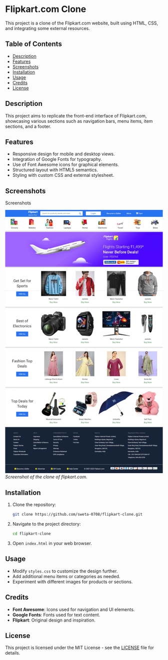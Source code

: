 
# Flipkart.com Clone

This project is a clone of the Flipkart.com website, built using HTML, CSS, and integrating some external resources.

## Table of Contents

- [Description](#description)
- [Features](#features)
- [Screenshots](#screenshots)
- [Installation](#installation)
- [Usage](#usage)
- [Credits](#credits)
- [License](#license)

## Description

This project aims to replicate the front-end interface of Flipkart.com, showcasing various sections such as navigation bars, menu items, item sections, and a footer.

## Features

- Responsive design for mobile and desktop views.
- Integration of Google Fonts for typography.
- Use of Font Awesome icons for graphical elements.
- Structured layout with HTML5 semantics.
- Styling with custom CSS and external stylesheet.

## Screenshots

 Screenshots

![Navbar](screenshot/CLONEFLIPKART.jpeg)
*Screenshot of the  clone of flipkart.com.*

<!-- Add more screenshots as needed -->


## Installation

1. Clone the repository:

   ```bash
   git clone https://github.com/sweta-0708/flipkart-clone.git
   ```

2. Navigate to the project directory:

   ```bash
   cd flipkart-clone
   ```

3. Open `index.html` in your web browser.

## Usage

- Modify `styles.css` to customize the design further.
- Add additional menu items or categories as needed.
- Experiment with different images for products or sections.

## Credits

- **Font Awesome**: Icons used for navigation and UI elements.
- **Google Fonts**: Fonts used for text content.
- **Flipkart**: Original design and inspiration.

## License

This project is licensed under the MIT License - see the [LICENSE](LICENSE) file for details.
